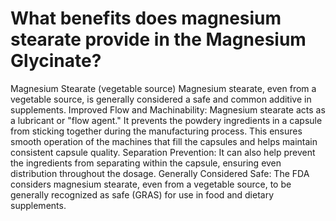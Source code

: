 # What benefits does magnesium stearate provide in the Magnesium Glycinate?

Magnesium Stearate (vegetable source) Magnesium stearate, even from a vegetable source, is generally considered a safe and common additive in supplements. Improved Flow and Machinability: Magnesium stearate acts as a lubricant or "flow agent." It prevents the powdery ingredients in a capsule from sticking together during the manufacturing process. This ensures smooth operation of the machines that fill the capsules and helps maintain consistent capsule quality. Separation Prevention: It can also help prevent the ingredients from separating within the capsule, ensuring even distribution throughout the dosage. Generally Considered Safe: The FDA considers magnesium stearate, even from a vegetable source, to be generally recognized as safe (GRAS) for use in food and dietary supplements.